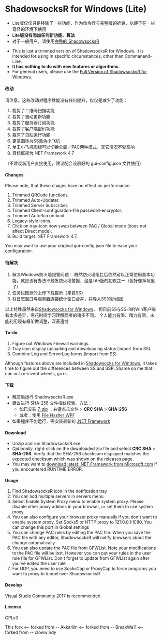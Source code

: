 ShadowsocksR for Windows (Lite)
=======================

- Lite版仅仅只是移除了一些功能，作为命令行与完整版的折衷，以便于在一些奇怪的环境下使用
- **Lite版没有添加任何新功能、算法**
- 对于一般用户，请使用[完整的 ShadowsocksR][SSR]

* This is just a trimmed version of ShadowsocksR for Windows. It is intended for using in specific circumstances, other than Commanand-Line.
* **It has nothing to do with new features or algorithms.**
* For general users, please use the [Full Version of ShadowsocksR for Windows][SSR].

#### 改动

请注意，这些改动对程序性能没有任何提升，仅仅是减少了功能：

1. 裁剪了二维码扫描功能
1. 裁剪了自动更新功能
1. 裁剪了服务器订阅功能
1. 裁剪了客户端密码功能
1. 裁剪了自动运行功能
1. 更换图标为SS蓝色小飞机
1. 单击小飞机图标可以切换全局／PAC两种模式，其它情况不受影响
1. 目标框架为.NET Framework 4.7

（不建议新用户直接使用，建议配合设置好的 gui-config.json 文件使用）

#### Changes

Please note, that these chages have no effect on performance.

1. Trimmed QRCode functions.
1. Trimmed Auto-Updater.
1. Trimmed Server Subscriber.
1. Trimmed Client-configuration-file password-encryptor.
1. Trimmed AutoRun on boot.
1. Legacy-style icons.
1. Click on tray-icon now swap between PAC / Global mode (does not affect Direct mode).
1. Build target .NET Framework 4.7.

You may want to use your original gui-config.json file to ease your configuration.

#### 待解决

1. 解决Windows防火墙报警问题：
既然防火墙阻拦后依然可以正常使用基本功能，就应该有办法不触发防火墙警报，这是Lite版的初衷之一（但好像掉坑里了）
1. 任务栏图标的上传下载提示（来自SS）
1. 将日志窗口与服务器连接统计窗口合并，并导入SS的折线图

以上特性虽然来自[Shadowsocks for Windows][SS]，
但目前SS与SS-R的Win客户端有太多差异，需花时间学习理解两者的诸多不同。
个人能力有限、精力有限，未能利用现有框架做调整，深表遗憾

#### To-do

1. Figure out Windows Firewall warnings.
1. Tray icon display uploading and downloading status (import from SS).
1. Combine Log and ServerLog forms (import from SS).

Although features above are included in [Shadowsocks for Windows][SS], 
it takes time to figure out the differences between SS and SSR. 
Shame on me that I can not re-invent wheels, grrrr...

#### 下载

- 解压后运行 ShadowsocksR.exe
- 建议进行 SHA-256 文件指纹校验，方法：
  - 如已安装 [7-zip] ：右键点击文件 > **CRC SHA** > **SHA-256**
  - 或者：使用 [File Hasher WPF][Hasher]
- 如果程序不能运行，需安装最新的 [.NET Framework][NDP]

#### Download

- Unzip and run ShadowsocksR.exe.
- _Optionally_, right-click on the downloaded zip file and select 
**CRC SHA** > **SHA-256**. Verify that the SHA-256 checksum displayed 
matches the expected checksum which was shown on the releases page.
- You may want to [download latest .NET Framework from Microsoft.com][NDP]
if you encountered RUNTIME ERROR.

#### Usage

1. Find ShadowsocksR icon in the notification tray
2. You can add multiple servers in servers menu
3. Select Enable System Proxy menu to enable system proxy. Please disable other
proxy addons in your browser, or set them to use system proxy
4. You can also configure your browser proxy manually if you don't want to enable
system proxy. Set Socks5 or HTTP proxy to 127.0.0.1:1080. You can change this
port in Global settings
5. You can change PAC rules by editing the PAC file. When you save the PAC file
with any editor, ShadowsocksR will notify browsers about the change automatically
6. You can also update the PAC file from GFWList. Note your modifications to the PAC
file will be lost. However you can put your rules in the user rule file for GFWList.
Don't forget to update from GFWList again after you've edited the user rule
7. For UDP, you need to use SocksCap or ProxyCap to force programs you want
to proxy to tunnel over ShadowsocksR

#### Develop

Visual Studio Community 2017 is recommended.

#### License

GPLv3

This fork  <-- forked from -- Akkariiin <-- forked from -- BreakWa11 <-- forked from -- clowwindy

[SSR]:   https://github.com/shadowsocksrr/shadowsocksr-csharp/releases
[SS]:    https://github.com/shadowsocks/shadowsocks-windows/
[7-Zip]: http://www.7-zip.org/
[NDP]:   https://www.microsoft.com/net/download/thank-you/net471
[Hasher]: https://github.com/Nt-gm79sp/FileHasherWPF/releases
